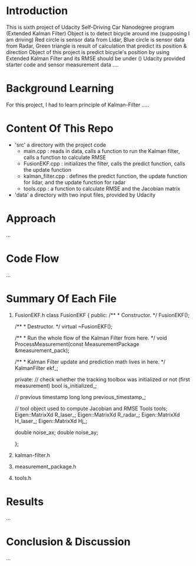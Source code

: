 # Introduction
This is sixth project of Udacity Self-Driving Car Nanodegree program (Extended Kalman Filter)
Object is to detect bicycle around me (supposing I am driving)
Red circle is sensor data from Lidar,
Blue circle is sensor data from Radar,
Green triangle is result of calculation that predict its position & direction
Object of this project is predict bicycle's position by using Extended Kalman Filter
and its RMSE should be under ()
Udacity provided starter code and sensor measurement data
....

# Background Learning
For this project, I had to learn principle of Kalman-Filter
.....

# Content Of This Repo
- 'src' a directory with the project code
	- main.cpp : reads in data, calls a function to run the Kalman filter, calls a function to calculate RMSE
    - FusionEKF.cpp : initializes the filter, calls the predict function, calls the update function
    - kalman_filter.cpp : defines the predict function, the update function for lidar, and the update function for radar
    - tools.cpp : a function to calculate RMSE and the Jacobian matrix
- 'data' a directory with two input files, provided by Udacity

# Approach
...

# Code Flow
...

# Summary Of Each File
1. FusionEKF.h
	class FusionEKF {
	 public:
	  /**
	   * Constructor.
	   */
	  FusionEKF();

	  /**
	   * Destructor.
	   */
	  virtual ~FusionEKF();

	  /**
	   * Run the whole flow of the Kalman Filter from here.
	   */
	  void ProcessMeasurement(const MeasurementPackage &measurement_pack);

	  /**
	   * Kalman Filter update and prediction math lives in here.
	   */
	  KalmanFilter ekf_;

	 private:
	  // check whether the tracking toolbox was initialized or not (first measurement)
	  bool is_initialized_;

	  // previous timestamp
	  long long previous_timestamp_;

	  // tool object used to compute Jacobian and RMSE
	  Tools tools;
	  Eigen::MatrixXd R_laser_;
	  Eigen::MatrixXd R_radar_;
	  Eigen::MatrixXd H_laser_;
	  Eigen::MatrixXd Hj_;

	  double noise_ax;
	  double noise_ay;

	};




2. kalman-filter.h
3. measurement_package.h
4. tools.h

# Results
...

# Conclusion & Discussion
...
